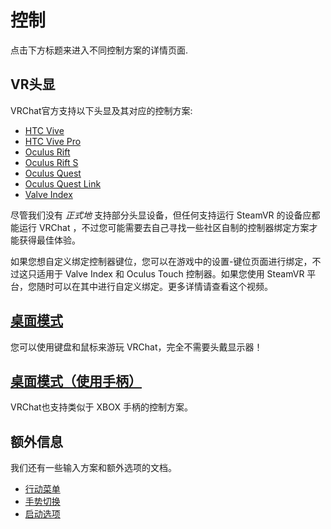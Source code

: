 # 控制

点击下方标题来进入不同控制方案的详情页面.

## VR头显

VRChat官方支持以下头显及其对应的控制方案:

- [HTC Vive](./vive)
- [HTC Vive Pro](./vive)
- [Oculus Rift](./touch)
- [Oculus Rift S](./touch)
- [Oculus Quest](./touch)
- [Oculus Quest Link](./touch)
- [Valve Index](./valve-index)

尽管我们没有 *正式地* 支持部分头显设备，但任何支持运行 SteamVR 的设备应都能运行 VRChat ，不过您可能需要去自己寻找一些社区自制的控制器绑定方案才能获得最佳体验。

如果您想自定义绑定控制器键位，您可以在游戏中的设置-键位页面进行绑定，不过这只适用于 Valve Index 和 Oculus Touch 控制器。如果您使用 SteamVR 平台，您随时可以在其中进行自定义绑定。更多详情请查看这个视频。

## [桌面模式](./keyboard-and-mouse)

您可以使用键盘和鼠标来游玩 VRChat，完全不需要头戴显示器！

## [桌面模式（使用手柄）](./gamepad)

VRChat也支持类似于 XBOX 手柄的控制方案。

## 额外信息

我们还有一些输入方案和额外选项的文档。

- [行动菜单](./action-menu)
- [手势切换](../additional-options/gesture-toggle)
- [启动选项](../additional-options/launch-options)
